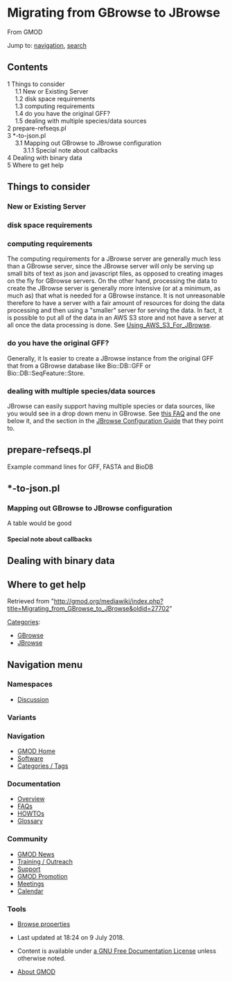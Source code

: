 <div id="mw-page-base" class="noprint">

</div>

<div id="mw-head-base" class="noprint">

</div>

<div id="content" class="mw-body" role="main">

<span id="top"></span>

<div id="mw-js-message" style="display:none;">

</div>



# <span dir="auto">Migrating from GBrowse to JBrowse</span>

<div id="bodyContent">

<div id="siteSub">

From GMOD

</div>

<div id="contentSub">

</div>

<div id="jump-to-nav" class="mw-jump">

Jump to: [navigation](#mw-navigation), [search](#p-search)

</div>

<div id="mw-content-text" class="mw-content-ltr" lang="en" dir="ltr">

<div id="toc" class="toc">

<div id="toctitle">

## Contents

</div>

- [<span class="tocnumber">1</span> <span class="toctext">Things to
  consider</span>](#Things_to_consider)
  - [<span class="tocnumber">1.1</span> <span class="toctext">New or
    Existing Server</span>](#New_or_Existing_Server)
  - [<span class="tocnumber">1.2</span> <span class="toctext">disk space
    requirements</span>](#disk_space_requirements)
  - [<span class="tocnumber">1.3</span> <span class="toctext">computing
    requirements</span>](#computing_requirements)
  - [<span class="tocnumber">1.4</span> <span class="toctext">do you
    have the original GFF?</span>](#do_you_have_the_original_GFF.3F)
  - [<span class="tocnumber">1.5</span> <span class="toctext">dealing
    with multiple species/data
    sources</span>](#dealing_with_multiple_species.2Fdata_sources)
- [<span class="tocnumber">2</span>
  <span class="toctext">prepare-refseqs.pl</span>](#prepare-refseqs.pl)
- [<span class="tocnumber">3</span>
  <span class="toctext">\*-to-json.pl</span>](#.2A-to-json.pl)
  - [<span class="tocnumber">3.1</span> <span class="toctext">Mapping
    out GBrowse to JBrowse
    configuration</span>](#Mapping_out_GBrowse_to_JBrowse_configuration)
    - [<span class="tocnumber">3.1.1</span>
      <span class="toctext">Special note about
      callbacks</span>](#Special_note_about_callbacks)
- [<span class="tocnumber">4</span> <span class="toctext">Dealing with
  binary data</span>](#Dealing_with_binary_data)
- [<span class="tocnumber">5</span> <span class="toctext">Where to get
  help</span>](#Where_to_get_help)

</div>

## <span id="Things_to_consider" class="mw-headline">Things to consider</span>

### <span id="New_or_Existing_Server" class="mw-headline">New or Existing Server</span>

### <span id="disk_space_requirements" class="mw-headline">disk space requirements</span>

### <span id="computing_requirements" class="mw-headline">computing requirements</span>

The computing requirements for a JBrowse server are generally much less
than a GBrowse server, since the JBrowse server will only be serving up
small bits of text as json and javascript files, as opposed to creating
images on the fly for GBrowse servers. On the other hand, processing the
data to create the JBrowse server is generally more intensive (or at a
minimum, as much as) that what is needed for a GBrowse instance. It is
not unreasonable therefore to have a server with a fair amount of
resources for doing the data processing and then using a "smaller"
server for serving the data. In fact, it is possible to put all of the
data in an AWS S3 store and not have a server at all once the data
processing is done. See
[Using_AWS_S3_For_JBrowse](Using_AWS_S3_For_JBrowse "Using AWS S3 For JBrowse").

### <span id="do_you_have_the_original_GFF.3F" class="mw-headline">do you have the original GFF?</span>

Generally, it Is easier to create a JBrowse instance from the original
GFF that from a GBrowse database like Bio::DB::GFF or
Bio::DB::SeqFeature::Store.

### <span id="dealing_with_multiple_species.2Fdata_sources" class="mw-headline">dealing with multiple species/data sources</span>

JBrowse can easily support having multiple species or data sources, like
you would see in a drop down menu in GBrowse. See [this
FAQ](JBrowse_FAQ#How_do_I_set_up_multiple_genomes_in_a_single_jbrowse_instance.3F "JBrowse FAQ")
and the one below it, and the section in the [JBrowse Configuration
Guide](JBrowse_Configuration_Guide "JBrowse Configuration Guide") that
they point to.

## <span id="prepare-refseqs.pl" class="mw-headline">prepare-refseqs.pl</span>

Example command lines for GFF, FASTA and BioDB

## <span id=".2A-to-json.pl" class="mw-headline">\*-to-json.pl</span>

### <span id="Mapping_out_GBrowse_to_JBrowse_configuration" class="mw-headline">Mapping out GBrowse to JBrowse configuration</span>

A table would be good

#### <span id="Special_note_about_callbacks" class="mw-headline">Special note about callbacks</span>

## <span id="Dealing_with_binary_data" class="mw-headline">Dealing with binary data</span>

## <span id="Where_to_get_help" class="mw-headline">Where to get help</span>

</div>

<div class="printfooter">

Retrieved from
"<http://gmod.org/mediawiki/index.php?title=Migrating_from_GBrowse_to_JBrowse&oldid=27702>"

</div>

<div id="catlinks" class="catlinks">

<div id="mw-normal-catlinks" class="mw-normal-catlinks">

[Categories](Special:Categories "Special:Categories"):

- [GBrowse](Category:GBrowse "Category:GBrowse")
- [JBrowse](Category:JBrowse "Category:JBrowse")

</div>

</div>

<div class="visualClear">

</div>

</div>

</div>

<div id="mw-navigation">

## Navigation menu

<div id="mw-head">



<div id="left-navigation">

<div id="p-namespaces" class="vectorTabs" role="navigation"
aria-labelledby="p-namespaces-label">

### Namespaces


- <span id="ca-talk"><a
  href="http://gmod.org/mediawiki/index.php?title=Talk:Migrating_from_GBrowse_to_JBrowse&amp;action=edit&amp;redlink=1"
  accesskey="t"
  title="Discussion about the content page [t]">Discussion</a></span>

</div>

<div id="p-variants" class="vectorMenu emptyPortlet" role="navigation"
aria-labelledby="p-variants-label">

### 

### Variants[](#)

<div class="menu">

</div>

</div>

</div>





</div>

</div>

</div>

<div id="mw-panel">

<div id="p-logo" role="banner">

<a href="Main_Page"
style="background-image: url(../images/GMOD-cogs.png);"
title="Visit the main page"></a>

</div>

<div id="p-Navigation" class="portal" role="navigation"
aria-labelledby="p-Navigation-label">

### Navigation

<div class="body">

- <span id="n-GMOD-Home">[GMOD Home](Main_Page)</span>
- <span id="n-Software">[Software](GMOD_Components)</span>
- <span id="n-Categories-.2F-Tags">[Categories /
  Tags](Categories)</span>

</div>

</div>

<div id="p-Documentation" class="portal" role="navigation"
aria-labelledby="p-Documentation-label">

### Documentation

<div class="body">

- <span id="n-Overview">[Overview](Overview)</span>
- <span id="n-FAQs">[FAQs](Category:FAQ)</span>
- <span id="n-HOWTOs">[HOWTOs](Category:HOWTO)</span>
- <span id="n-Glossary">[Glossary](Glossary)</span>

</div>

</div>

<div id="p-Community" class="portal" role="navigation"
aria-labelledby="p-Community-label">

### Community

<div class="body">

- <span id="n-GMOD-News">[GMOD News](GMOD_News)</span>
- <span id="n-Training-.2F-Outreach">[Training /
  Outreach](Training_and_Outreach)</span>
- <span id="n-Support">[Support](Support)</span>
- <span id="n-GMOD-Promotion">[GMOD Promotion](GMOD_Promotion)</span>
- <span id="n-Meetings">[Meetings](Meetings)</span>
- <span id="n-Calendar">[Calendar](Calendar)</span>

</div>

</div>

<div id="p-tb" class="portal" role="navigation"
aria-labelledby="p-tb-label">

### Tools

<div class="body">


- <span id="t-smwbrowselink"><a href="Special:Browse/Migrating_from_GBrowse_to_JBrowse"
  rel="smw-browse">Browse properties</a></span>


</div>

</div>

</div>

</div>

<div id="footer" role="contentinfo">

- <span id="footer-info-lastmod">Last updated at 18:24 on 9 July
  2018.</span>
<!-- - <span id="footer-info-viewcount">9,142 page views.</span> -->
- <span id="footer-info-copyright">Content is available under
  <a href="http://www.gnu.org/licenses/fdl-1.3.html" class="external"
  rel="nofollow">a GNU Free Documentation License</a> unless otherwise
  noted.</span>

<!-- -->

- <span id="footer-places-about">[About
  GMOD](GMOD:About "GMOD:About")</span>

<!-- -->






</div>
